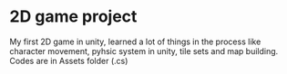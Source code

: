 # 2D game project
My first 2D game in unity, learned a lot of things in the process like character movement, pyhsic system in unity, tile sets and map building. Codes are in Assets folder (.cs)
